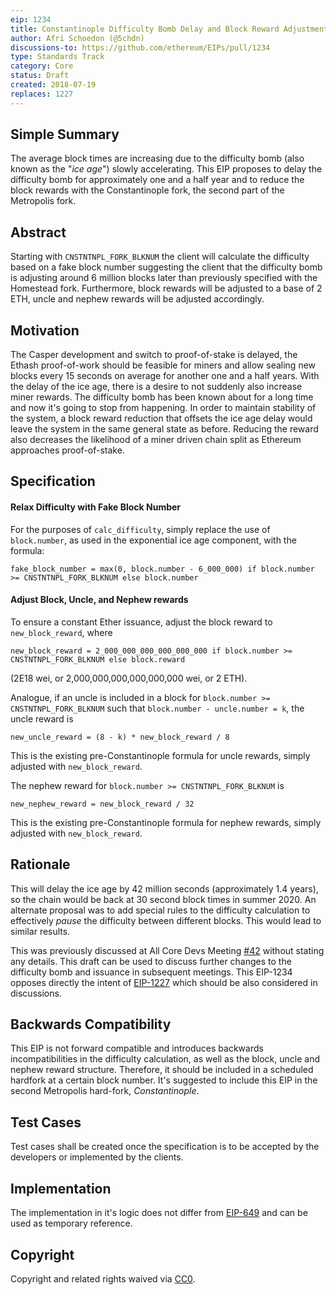 ```yaml
---
eip: 1234
title: Constantinople Difficulty Bomb Delay and Block Reward Adjustment
author: Afri Schoedon (@5chdn)
discussions-to: https://github.com/ethereum/EIPs/pull/1234
type: Standards Track
category: Core
status: Draft
created: 2018-07-19
replaces: 1227
---
```


## Simple Summary
The average block times are increasing due to the difficulty bomb (also known as the "_ice age_") slowly accelerating. This EIP proposes to delay the difficulty bomb for approximately one and a half year and to reduce the block rewards with the Constantinople fork, the second part of the Metropolis fork.

## Abstract
Starting with `CNSTNTNPL_FORK_BLKNUM` the client will calculate the difficulty based on a fake block number suggesting the client that the difficulty bomb is adjusting around 6 million blocks later than previously specified with the Homestead fork. Furthermore, block rewards will be adjusted to a base of 2 ETH, uncle and nephew rewards will be adjusted accordingly.

## Motivation
The Casper development and switch to proof-of-stake is delayed, the Ethash proof-of-work should be feasible for miners and allow sealing new blocks every 15 seconds on average for another one and a half years. With the delay of the ice age, there is a desire to not suddenly also increase miner rewards. The difficulty bomb has been known about for a long time and now it's going to stop from happening. In order to maintain stability of the system, a block reward reduction that offsets the ice age delay would leave the system in the same general state as before. Reducing the reward also decreases the likelihood of a miner driven chain split as Ethereum approaches proof-of-stake.

## Specification
#### Relax Difficulty with Fake Block Number
For the purposes of `calc_difficulty`, simply replace the use of `block.number`, as used in the exponential ice age component, with the formula:

    fake_block_number = max(0, block.number - 6_000_000) if block.number >= CNSTNTNPL_FORK_BLKNUM else block.number

#### Adjust Block, Uncle, and Nephew rewards
To ensure a constant Ether issuance, adjust the block reward to `new_block_reward`, where

    new_block_reward = 2_000_000_000_000_000_000 if block.number >= CNSTNTNPL_FORK_BLKNUM else block.reward

(2E18 wei, or 2,000,000,000,000,000,000 wei, or 2 ETH).

Analogue, if an uncle is included in a block for `block.number >= CNSTNTNPL_FORK_BLKNUM` such that `block.number - uncle.number = k`, the uncle reward is

    new_uncle_reward = (8 - k) * new_block_reward / 8

This is the existing pre-Constantinople formula for uncle rewards, simply adjusted with `new_block_reward`.

The nephew reward for `block.number >= CNSTNTNPL_FORK_BLKNUM` is

    new_nephew_reward = new_block_reward / 32

This is the existing pre-Constantinople formula for nephew rewards, simply adjusted with `new_block_reward`.

## Rationale
This will delay the ice age by 42 million seconds (approximately 1.4 years), so the chain would be back at 30 second block times in summer 2020. An alternate proposal was to add special rules to the difficulty calculation to effectively _pause_ the difficulty between different blocks. This would lead to similar results.

This was previously discussed at All Core Devs Meeting [#42](https://github.com/ethereum/pm/blob/master/All%20Core%20Devs%20Meetings/Meeting%2042.md) without stating any details. This draft can be used to discuss further changes to the difficulty bomb and issuance in subsequent meetings. This EIP-1234 opposes directly the intent of [EIP-1227](https://github.com/ethereum/EIPs/issues/1227) which should be also considered in discussions.

## Backwards Compatibility
This EIP is not forward compatible and introduces backwards incompatibilities in the difficulty calculation, as well as the block, uncle and nephew reward structure. Therefore, it should be included in a scheduled hardfork at a certain block number. It's suggested to include this EIP in the second Metropolis hard-fork, _Constantinople_.

## Test Cases
Test cases shall be created once the specification is to be accepted by the developers or implemented by the clients.

## Implementation
The implementation in it's logic does not differ from [EIP-649](https://github.com/ethereum/EIPs/blob/master/EIPS/eip-649.md) and can be used as temporary reference.

## Copyright
Copyright and related rights waived via [CC0](https://creativecommons.org/publicdomain/zero/1.0/).
